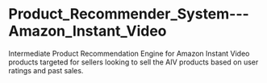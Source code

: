 # Product_Recommender_System---Amazon_Instant_Video
Intermediate Product Recommendation Engine for Amazon Instant Video products targeted for sellers looking to sell the AIV products based on user ratings and past sales.   
